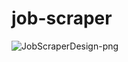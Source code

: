 # job-scraper


![JobScraperDesign-png](https://github.com/pcha457/job-scraper/assets/13974854/f60ef247-4346-4515-a2ae-c44af7d56eda)
